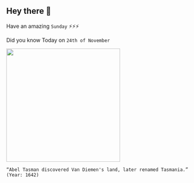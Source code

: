 ## Hey there 👋
Have an amazing `Sunday` ⚡⚡⚡

Did you know Today on `24th of November`
 
 [<img src="https://upload.wikimedia.org/wikipedia/commons/6/68/Van_Diemen%27s_Land_%2815202418751%29.jpg" width="300" />](https://en.wikipedia.org/wiki/Van_Diemen%27s_Land) 
 ```
“Abel Tasman discovered Van Diemen's land, later renamed Tasmania.” (Year: 1642)
```
